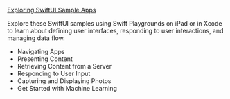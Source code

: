 [Exploring SwiftUI Sample Apps](https://developer.apple.com/tutorials/Sample-Apps)

Explore these SwiftUI samples using Swift Playgrounds on iPad or in Xcode to learn about defining user interfaces, responding to user interactions, and managing data flow.

* Navigating Apps
* Presenting Content
* Retrieving Content from a Server
* Responding to User Input
* Capturing and Displaying Photos
* Get Started with Machine Learning

